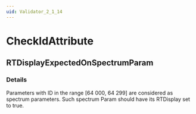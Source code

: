```yaml
---
uid: Validator_2_1_14
---
```


# CheckIdAttribute

## RTDisplayExpectedOnSpectrumParam

<!-- Description, Properties, ... sections are auto-generated. -->
<!-- REPLACE ME AUTO-GENERATION -->

### Details

Parameters with ID in the range [64 000, 64 299] are considered as spectrum parameters.
Such spectrum Param should have its RTDisplay set to true.

<!-- Uncomment to add example code -->
<!--### Example code-->
